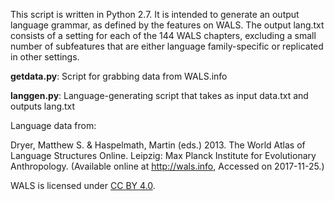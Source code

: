 This script is written in Python 2.7. It is intended to generate an output language grammar, as defined by the features on WALS. The output lang.txt consists of a setting for each of the 144 WALS chapters, excluding a small number of subfeatures that are either language family-specific or replicated in other settings.

<b>getdata.py</b>: Script for grabbing data from WALS.info

<b>langgen.py</b>: Language-generating script that takes as input data.txt and outputs lang.txt


Language data from:

Dryer, Matthew S. & Haspelmath, Martin (eds.) 2013.
The World Atlas of Language Structures Online.
Leipzig: Max Planck Institute for Evolutionary Anthropology.
(Available online at http://wals.info, Accessed on 2017-11-25.) 

WALS is licensed under [CC BY 4.0](https://creativecommons.org/licenses/by/4.0/).
